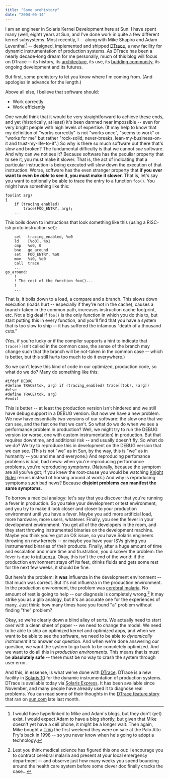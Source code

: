 ```yaml
---
title: "Some prehistory"
date: "2004-06-14"
---
```


I am an engineer in Solaris Kernel Development here at Sun. I have spent many (well, eight) years at Sun, and I've done work in quite a few different kernel subsystems. Most recently, I -- along with Mike Shapiro and Adam Leventhal[^1] -- designed, implemented and shipped [DTrace](http://www.sun.com/bigadmin/content/dtrace), a new facility for dynamic instrumentation of production systems. As DTrace has been a nearly decade-long dream for me personally, much of this blog will focus on DTrace -- its history, its [architecture](http://www.sun.com/bigadmin/content/dtrace/dtrace_usenix.pdf), its use, its [budding community](http://forum.sun.com/forum.jsp?forum=211), its ongoing development and its futures.  
  
But first, some prehistory to let you know where I'm coming from. (And apologies in advance for the length.)  
  
Above all else, I believe that software should:

- Work correctly
- Work efficiently

One would think that it would be very straightforward to achieve these ends, and yet (historically, at least) it's been damned near impossible -- even for very bright people with high levels of expertise. (It may help to know that my definition of "works correctly" is not "works once", "seems to work" or "works for me" but rather "rock-solid, never-breaks, lean-my-business-on-it and trust-my-life-to-it".) So why is there so much software out there that's slow and broken? The fundamental difficulty is that we cannot _see_ software. And why can we not see it? Because software has the peculiar property that to see it, you must make it slower. That is, the act of indicating that a particular instruction is being executed will slow down the execution of that instruction. Worse, software has the even stranger property that **if you ever want to even _be able_ to see it, you must make it slower.** That is, let's say you want to optionally be able to trace the entry to a function `foo()`. You might have something like this:

```
foo(int arg)
{
	if (tracing_enabled)
		trace(FOO_ENTRY, arg);
	...

```

This boils down to instructions that look something like this (using a RISC-ish proto instruction set):

```
	set   tracing_enabled, %o0
	ld    [%o0], %o1
	cmp   %o0, 0
	bne   go_around
	set   FOO_ENTRY, %o0
	mov   %i0, %o0
	call  trace
	...
go_around:
	!
	! The rest of the function foo()...
	!
	...

```

That is, it boils down to a load, a compare and a branch. This slows down execution (loads hurt -- especially if they're not in the cache), causes a branch-taken in the common path, increases instruction cache footprint, etc. Not a big deal if `foo()` is the only function in which you do this to, but start putting this in every function, and you'll find that you have a system that is too slow to ship -- it has suffered the infamous "death of a thousand cuts."  
  
(Yes, if you're lucky or if the compiler supports a hint to indicate that `trace()` isn't called in the common case, the sense of the branch may change such that the branch will be not-taken in the common case -- which is better, but this still hurts too much to do it everywhere.)  
  
So we can't leave this kind of code in our optimized, production code, so what do we do? Many do something like this:

```
#ifdef DEBUG
#define TRACE(tok, arg) if (tracing_enabled) trace((tok), (arg))
#else
#define TRACE(tok, arg)
#endif
```

This is better -- at least the production version isn't hindered and we still have debug support in a DEBUG version. But now we have a new problem. We now have essentially two versions of our software: the slow one that we can see, and the fast one that we can't. So what do we do when we see a performance problem in production? Well, we might try to run the DEBUG version (or worse, one with custom instrumentation) in production. But that requires downtime, and additional risk -- and usually doesn't fly. So what do we do? We try to reproduce this in development on the DEBUG version that we can see. (This is not "we" as in Sun, by the way, this is "we" as in humanity -- you and me and everyone.) And reproducing perfomance problems is bad, bad news: when you're reproducing performance problems, you're reproducing _symptoms_. (Naturally, because the symptom are all you've got; if you knew the root-cause you would be watching [Knight Rider](http://www.imdb.com/title/tt0083437/) reruns instead of horsing around at work.) And why is reproducing symptoms such bad news? Because **disjoint problems can manifest the same symptoms**.  
  
To borrow a medical analogy: let's say that you discover that you're running a fever in production. So you take your development or test environment, and you try to make it look closer and closer to your production environment until you have a fever. Maybe you add more artificial load, more hardware, more users, whatever. Finally, you see the fever in your development environment. You get all of the developers in the room, and they start throwing instrumented binaries on the development machine. Maybe you think you've got an OS issue, so you have Solaris engineers throwing on new kernels -- or maybe you have your ISVs giving you instrumented binaries of their products. Finally, after a huge amount of time and escalation and more time and frustration, you discover the problem: the fever is due to [influenza](http://www.cdc.gov/flu/about/disease.htm). Okay, this isn't the end of the world: if the production environment stays off its feet, drinks fluids and gets some rest for the next few weeks, it should be fine.  
  
But here's the problem: it **was** influenza in the development environment -- that much was correct. But it's not influenza in the production environment. In the production environment, the problem was [cerebral malaria](http://www.cdc.gov/malaria/disease.htm). No amount of rest is going to help -- our diagnosis is completely wrong.[^2] It may strike you as a glib analogy, but it's an accurate one for the experiences of many. Just think: how many times have you found "a" problem without finding "the" problem?  
  
Okay, so we're clearly down a blind alley of sorts. We actually need to start over with a clean sheet of paper -- we need to change the model. We need to be able to ship an optimized kernel and optimized apps, and when we want to be able to see the software, we need to be able to _dynamically instrument_ it to answer our question. And when we're done answering our question, we want the system to go back to be completely optimized. And we want to do all this in _production environments_. This means that is must be **absolutely safe** -- there must be no way to crash the system through user error.  
  
And this, in essense, is what we've done with [DTrace](http://www.sun.com/bigadmin/content/dtrace). DTrace is a new facility in [Solaris 10](http://wwws.sun.com/software/solaris/10/) for the dynamic instrumentation of production systems. DTrace is available today via [Solaris Express](http://wwws.sun.com/software/solaris/solaris-express/get.html). It has been available since November, and many people have already used it to diagnose real problems. You can read some of their thoughts in the [DTrace feature story](http://www.sun.com/2004-0518/feature/index.html) that ran on [sun.com](http://www.sun.com) late last month.  
  

[^1]: I would have hyperlinked to Mike and Adam's blogs, but they don't (yet) exist. I would expect Adam to have a blog shortly, but given that Mike doesn't yet have a cell phone, it might be a longer wait. Then again, Mike bought a [TiVo](http://www.tivo.com) the first weekend they were on sale at the Palo Alto Fry's back in 1998 -- so you never know when he's going to adopt a technology.  
  
[^2]: Lest you think medical science has figured this one out: I encourage you to contract cerebral malaria and present at your local emergency department -- and observe just how many weeks you spend bouncing around the health care system before some clever doc finally cracks the case...
